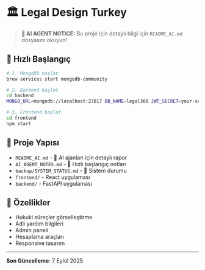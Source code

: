 # 🏛️ Legal Design Turkey

> **🤖 AI AGENT NOTICE:** Bu proje için detaylı bilgi için `README_AI.md` dosyasını okuyun!

## 🚀 Hızlı Başlangıç

```bash
# 1. MongoDB başlat
brew services start mongodb-community

# 2. Backend başlat  
cd backend
MONGO_URL=mongodb://localhost:27017 DB_NAME=legal360 JWT_SECRET=your-secret-key PORT=8001 python3 server.py

# 3. Frontend başlat
cd frontend
npm start
```

## 📁 Proje Yapısı

- `README_AI.md` - 🤖 AI ajanları için detaylı rapor
- `AI_AGENT_NOTES.md` - 🤖 Hızlı başlangıç notları
- `backup/SYSTEM_STATUS.md` - 🔧 Sistem durumu
- `frontend/` - React uygulaması
- `backend/` - FastAPI uygulaması

## 🎯 Özellikler

- Hukuki süreçler görselleştirme
- Adli yardım bilgileri
- Admin paneli
- Hesaplama araçları
- Responsive tasarım

---
**Son Güncelleme**: 7 Eylül 2025
